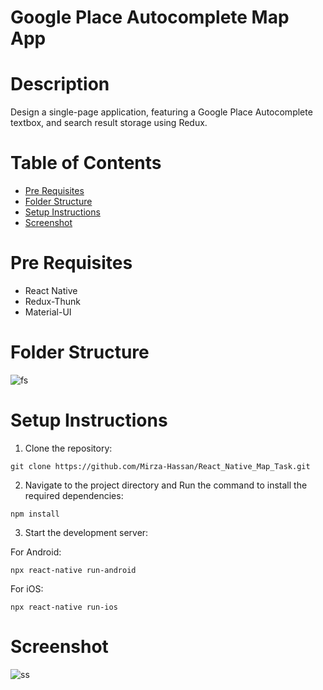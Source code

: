 # Google Place Autocomplete Map App

# Description
Design a single-page application, featuring a Google Place Autocomplete textbox, and search result storage using Redux.

# Table of Contents

- [Pre Requisites](#pre-requisites)
- [Folder Structure](#folder-structure)
- [Setup Instructions](#setup-instructions)
- [Screenshot](#screenshot)

# Pre Requisites

- React Native
- Redux-Thunk
- Material-UI

# Folder Structure
![fs](https://github.com/Mirza-Hassan/React_Native_Map_Task/assets/17096257/600aa0a0-d535-49b2-9b48-26c87b1f9718)

# Setup Instructions

1. Clone the repository:
```
git clone https://github.com/Mirza-Hassan/React_Native_Map_Task.git
```
2. Navigate to the project directory and Run the command to install the required dependencies:
```
npm install
```
3. Start the development server:

For Android:
```
npx react-native run-android
```
For iOS:
```
npx react-native run-ios
```

# Screenshot
![ss](https://github.com/Mirza-Hassan/React_Native_Map_Task/assets/17096257/0819f7b6-b0ef-47a8-bac2-aaba9701f68d)
